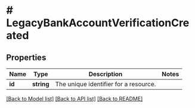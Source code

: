 # # LegacyBankAccountVerificationCreated

## Properties

Name | Type | Description | Notes
------------ | ------------- | ------------- | -------------
**id** | **string** | The unique identifier for a resource. |

[[Back to Model list]](../../README.md#models) [[Back to API list]](../../README.md#endpoints) [[Back to README]](../../README.md)
